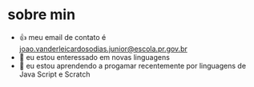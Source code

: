 # sobre min 
- 👍 meu email de contato é joao.vanderleicardosodias.junior@escola.pr.gov.br
- 👀 eu estou enteressado em novas linguagens 
- 🌱 eu estou aprendendo a progamar recentemente por linguagens de Java Script e Scratch


<!---
luvadebarbeiro/luvadebarbeiro is a ✨ special ✨ repository because its `README.md` (this file) appears on your GitHub profile.
You can click the Preview link to take a look at your changes.
--->
